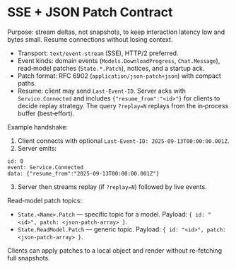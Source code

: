 # SSE + JSON Patch Contract

Purpose: stream deltas, not snapshots, to keep interaction latency low and bytes small. Resume connections without losing context.

- Transport: `text/event-stream` (SSE), HTTP/2 preferred.
- Event kinds: domain events (`Models.DownloadProgress`, `Chat.Message`), read‑model patches (`State.*.Patch`), notices, and a startup ack.
- Patch format: RFC 6902 (`application/json-patch+json`) with compact paths.
- Resume: client may send `Last-Event-ID`. Server acks with `Service.Connected` and includes `{"resume_from":"<id>"}` for clients to decide replay strategy. The query `?replay=N` replays from the in‑process buffer (best‑effort).

Example handshake:

1) Client connects with optional `Last-Event-ID: 2025-09-13T00:00:00.001Z`.
2) Server emits:

```
id: 0
event: Service.Connected
data: {"resume_from":"2025-09-13T00:00:00.001Z"}
```

3) Server then streams replay (if `?replay=N`) followed by live events.

Read‑model patch topics:

- `State.<Name>.Patch` — specific topic for a model. Payload: `{ id: "<id>", patch: <json-patch-array> }`.
- `State.ReadModel.Patch` — generic topic. Payload: `{ id: "<id>", patch: <json-patch-array> }`.

Clients can apply patches to a local object and render without re-fetching full snapshots.

